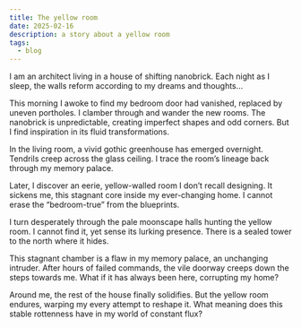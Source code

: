 ```yaml
---
title: The yellow room
date: 2025-02-16
description: a story about a yellow room
tags:
  - blog
---
```

I am an architect living in a house of shifting nanobrick. Each night as I sleep, the walls reform according to my dreams and thoughts…

This morning I awoke to find my bedroom door had vanished, replaced by uneven portholes. I clamber through and wander the new rooms. The nanobrick is unpredictable, creating imperfect shapes and odd corners. But I find inspiration in its fluid transformations.

In the living room, a vivid gothic greenhouse has emerged overnight. Tendrils creep across the glass ceiling. I trace the room’s lineage back through my memory palace.

Later, I discover an eerie, yellow-walled room I don’t recall designing. It sickens me, this stagnant core inside my ever-changing home. I cannot erase the “bedroom-true” from the blueprints.

I turn desperately through the pale moonscape halls hunting the yellow room. I cannot find it, yet sense its lurking presence. There is a sealed tower to the north where it hides.

This stagnant chamber is a flaw in my memory palace, an unchanging intruder. After hours of failed commands, the vile doorway creeps down the steps towards me. What if it has always been here, corrupting my home?

Around me, the rest of the house finally solidifies. But the yellow room endures, warping my every attempt to reshape it. What meaning does this stable rottenness have in my world of constant flux?